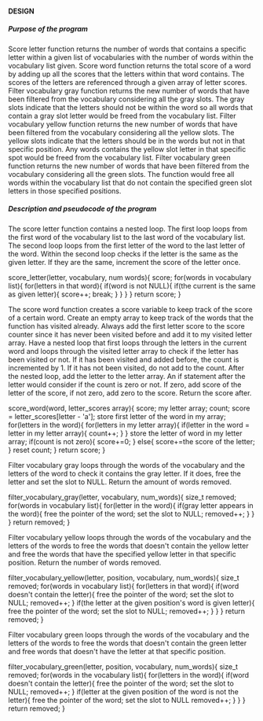 
#### DESIGN

##### Purpose of the program

Score letter function returns the number of words that contains a specific letter within a given list of vocabularies
with the number of words within the vocabulary list given. 
Score word function returns the total score of a word by adding up all the scores that the letters within that word
contains. The scores of the letters are referenced through a given array of letter scores. 
Filter vocabulary gray function returns the new number of words that have been filtered from the vocabulary considering
all the gray slots. The gray slots indicate that the letters should not be within the word so all words that contain a
gray slot letter would be freed from the vocabulary list. 
Filter vocabulary yellow function returns the new number of words that have been filtered from the vocabulary
considering all the yellow slots. The yellow slots indicate that the letters should be in the words but not in that
specific position. Any words contains the yellow slot letter in that specific spot would be freed from the vocabulary
list. 
Filter vocabulary green function returns the new number of words that have been filtered from the vocabulary considering
all the green slots. The function would free all words within the vocabulary list that do not contain the specified
green slot letters in those specified positions. 

##### Description and pseudocode of the program

The score letter function contains a nested loop. The first loop loops from the first word of the vocabulary list to the last word
of the vocabulary list. The second loop loops from the first letter of the word to the last letter of the word. Within
the second loop checks if the letter is the same as the given letter. If they are the same, increment the score of the
letter once. 

score_letter(letter, vocabulary, num words){
    score;
    for(words in vocabulary list){
        for(letters in that word){
            if(word is not NULL){
                if(the current is the same as given letter){
                    score++;
                    break;
                }
            }
        }
    }
    return score;
}

The score word function creates a score variable to keep track of the score of a certain word. Create an empty array to
keep track of the words that the function has visited already. Always add the first letter score to the score counter
since it has never been visited before and add it to my visited letter array. Have a nested loop that first loops
through the letters in the current word and loops through the visited letter array to check if the letter has been
visited or not. If it has been visited and added before, the count is incremented by 1. If it has not been visited, do
not add to the count.  After the nested loop,
add the letter to the letter array. An if statement after the letter would consider if the count is zero or not. If
zero, add score of the letter of the score, if not zero, add zero to the score. Return the score after.

score_word(word, letter_scores array){
    score;
    my letter array;
    count;
    score = letter_scores[letter - 'a'];
    store first letter of the word in my array;
    for(letters in the word){
        for(letters in my letter array){
            if(letter in the word = letter in my letter array){
                count++;
            }
        }
        store the letter of word in my letter array;
        if(count is not zero){
            score+=0;
        }
        else{
            score+=the score of the letter;
        }
        reset count;
    }
    return score;
}

Filter vocabulary gray loops through the words of the vocabulary and the letters of the word to check it contains the
gray letter. If it does, free the letter and set the slot to NULL. Return the amount of words removed. 

filter_vocabulary_gray(letter, vocabulary, num_words){
    size_t removed;
    for(words in vocabulary list){
        for(letter in the word){
            if(gray letter appears in the word){
                free the pointer of the word;
                set the slot to NULL;
                removed++;
            }
        }
    }
    return removed;
}

Filter vocabulary yellow loops through the words of the vocabulary and the letters of the words to free the words that doesn't contain the
yellow letter and free the words that have the specified yellow letter in that specific position. Return the
number of words removed.

filter_vocabulary_yellow(letter, position, vocabulary, num_words){
    size_t removed;
    for(words in vocabulary list){
        for(letters in that word){
            if(word doesn't contain the letter){
                free the pointer of the word;
                set the slot to NULL;
                removed++;
            }
            if(the letter at the given position's word is given letter){
                free the pointer of the word;
                set the slot to NULL;
                removed++;
            }
        }
    }
    return removed;
}

Filter vocabulary green loops through the words of the vocabulary and the letters of the words to free the words that
doesn't contain the green letter and free words that doesn't have the letter at that specific position. 

filter_vocabulary_green(letter, position, vocabulary, num_words){
    size_t removed;
    for(words in the vocabulary list){
        for(letters in the word){
            if(word doesn't contain the letter){
                free the pointer of the word;
                set the slot to NULL;
                removed++;
            }
            if(letter at the given position of the word is not the letter){
                free the pointer of the word;
                set the slot to NULL
                removed++;
            }
        }
    }
    return removed;
}
